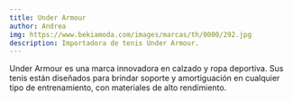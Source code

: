 ```yaml
---
title: Under Armour
author: Andrea
img: https://www.bekiamoda.com/images/marcas/th/0000/292.jpg
description: Importadora de tenis Under Armour.
---
```


Under Armour es una marca innovadora en calzado y ropa deportiva. Sus tenis están diseñados para brindar soporte y amortiguación en cualquier tipo de entrenamiento, con materiales de alto rendimiento.
